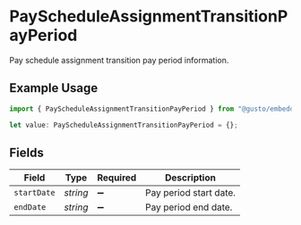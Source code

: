 # PayScheduleAssignmentTransitionPayPeriod

Pay schedule assignment transition pay period information.

## Example Usage

```typescript
import { PayScheduleAssignmentTransitionPayPeriod } from "@gusto/embedded-api/models/components";

let value: PayScheduleAssignmentTransitionPayPeriod = {};
```

## Fields

| Field                  | Type                   | Required               | Description            |
| ---------------------- | ---------------------- | ---------------------- | ---------------------- |
| `startDate`            | *string*               | :heavy_minus_sign:     | Pay period start date. |
| `endDate`              | *string*               | :heavy_minus_sign:     | Pay period end date.   |